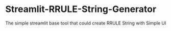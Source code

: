 # Streamlit-RRULE-String-Generator
The simple streamlit base 
tool that could create RRULE String with Simple UI
